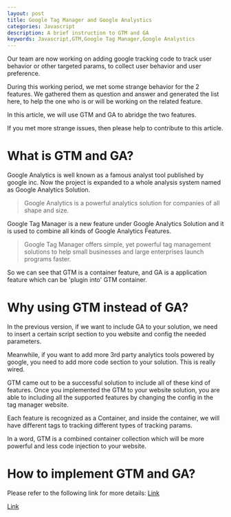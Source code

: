 ```yaml
---
layout: post
title: Google Tag Manager and Google Analystics
categories: Javascript
description: A brief instruction to GTM and GA
keywords: Javascript,GTM,Google Tag Manager,Google Analystics
---
```


Our team are now working on adding google tracking code to track user behavior or other targeted params, to collect user behavior and user preference.

During this working period, we met some strange behavior for the 2 features. We gathered them as question and answer and generated the list here, to help the one who is or will be working on the related feature.

In this article, we will use GTM and GA to abridge the two features.

If you met more strange issues, then please help to contribute to this article.

# What is GTM and GA?
Google Analytics is well known as a famous analyst tool published by google inc. Now the project is expanded to a whole analysis system named as Google Analytics Solution. 

>Google Analytics is a powerful analytics solution for companies of all shape and size.

Google Tag Manager is a new feature under Google Analytics Solution and it is used to combine all kinds of Google Analytics Features.

>Google Tag Manager offers simple, yet powerful tag management solutions to help small businesses and large enterprises launch programs faster.

So we can see that GTM is a container feature, and GA is a application feature which can be 'plugin into' GTM container.

# Why using GTM instead of GA?
In the previous version, if we want to include GA to your solution, we need to insert a certain script section to you website and config the needed parameters.

Meanwhile, if you want to add more 3rd party analytics tools powered by google, you need to add more code section to your solution. This is really wired.

GTM came out to be a successful solution to include all of these kind of features. Once you implemented the GTM to your website solution, you are able to including all the supported features by changing the config in the tag manager website.

Each feature is recognized as a Container, and inside the container, we will have different tags to tracking different types of tracking params.

In a word, GTM is a combined container collection which will be more powerful and less code injection to your website.

# How to implement GTM and GA?

Please refer to the following link for more details:
[Link](https://support.google.com/tagmanager/answer/6102821?hl=en&ref_topic=3441530)

[Link](http://www.alex-feng.com/home?utm_source=analystics_test&utm_medium=referral&utm_campaigns=FF_PROMO_TEST)